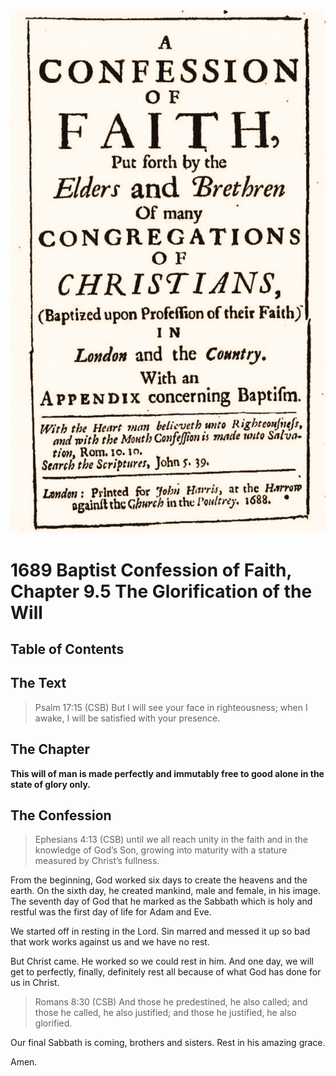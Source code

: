 <img class="intro-right" src="../images/art-1689.png">

# 1689 Baptist Confession of Faith, Chapter 9.5 The Glorification of the Will

## Table of Contents

<!-- toc -->

## The Text

>Psalm 17:15 (CSB) But I will see your face in righteousness; when I awake, I will be satisfied with your presence.

## The Chapter

**This will of man is made perfectly and immutably free to good alone in the state of glory only.**

## The Confession

>Ephesians 4:13 (CSB) until we all reach unity in the faith and in the knowledge of God’s Son, growing into maturity with a stature measured by Christ’s fullness.

From the beginning, God worked six days to create the heavens and the earth. On the sixth day, he created mankind, male and female, in his image. The seventh day of God that he marked as the Sabbath which is holy and restful was the first day of life for Adam and Eve. 

We started off in resting in the Lord. Sin marred and messed it up so bad that work works against us and we have no rest.

But Christ came. He worked so we could rest in him. And one day, we will get to perfectly, finally, definitely rest all because of what God has done for us in Christ.

>Romans 8:30 (CSB) And those he predestined, he also called; and those he called, he also justified; and those he justified, he also glorified.

Our final Sabbath is coming, brothers and sisters. Rest in his amazing grace.

Amen.
